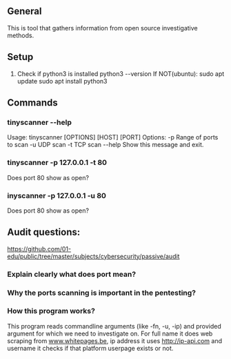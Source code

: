 ## General

This is tool that gathers information from open source investigative methods.

## Setup

1. Check if python3 is installed
   python3 --version
   If NOT(ubuntu):
   sudo apt update
   sudo apt install python3

## Commands

### tinyscanner --help

Usage: tinyscanner [OPTIONS] [HOST] [PORT]
Options:
-p Range of ports to scan
-u UDP scan
-t TCP scan
--help Show this message and exit.

### tinyscanner -p 127.0.0.1 -t 80

Does port 80 show as open?

### inyscanner -p 127.0.0.1 -u 80

Does port 80 show as open?

## Audit questions:

https://github.com/01-edu/public/tree/master/subjects/cybersecurity/passive/audit

### Explain clearly what does port mean?

### Why the ports scanning is important in the pentesting?

### How this program works?

This program reads commandline arguments (like -fn, -u, -ip) and provided argument for which we need to investigate on.
For full name it does web scraping from www.whitepages.be, ip address it uses http://ip-api.com and username it checks if that platform userpage exists or not.
